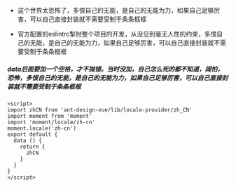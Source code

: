 * 这个世界太恐怖了，多恨自己的无能，是自己的无能为力，如果自己足够厉害，可以自己直接封装就不需要受制于条条框框

* 官方配置的eslintrc掣肘整个项目的开发，从没见到毫无人性的约束，多恨自己的无能，是自己的无能为力，如果自己足够厉害，可以自己直接封装就不需要受制于条条框框

##### data后面要加一个空格，才不抛错。当时没加，自己怎么死的都不知道，阔怕，恐怖，多恨自己的无能，是自己的无能为力，如果自己足够厉害，可以自己直接封装就不需要受制于条条框框
```
<script>
import zhCN from 'ant-design-vue/lib/locale-provider/zh_CN'
import moment from 'moment'
import 'moment/locale/zh-cn'
moment.locale('zh-cn')
export default {
  data () {
    return {
      zhCN
    }
  }
}
</script>
```
